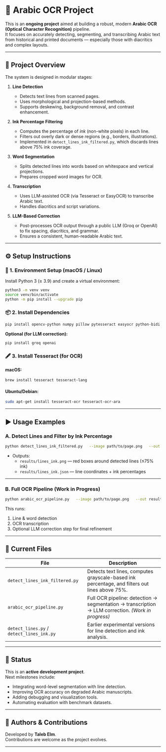 # 🕌 Arabic OCR Project

This is an **ongoing project** aimed at building a robust, modern **Arabic OCR (Optical Character Recognition)** pipeline.  
It focuses on accurately detecting, segmenting, and transcribing Arabic text from historical and printed documents — especially those with diacritics and complex layouts.

---

## 📘 Project Overview

The system is designed in modular stages:

1. **Line Detection**
   - Detects text lines from scanned pages.
   - Uses morphological and projection-based methods.
   - Supports deskewing, background removal, and contrast enhancement.

2. **Ink Percentage Filtering**
   - Computes the percentage of *ink* (non-white pixels) in each line.
   - Filters out overly dark or dense regions (e.g., borders, illustrations).
   - Implemented in `detect_lines_ink_filtered.py`, which discards lines above 75% ink coverage.

3. **Word Segmentation**
   - Splits detected lines into words based on whitespace and vertical projections.
   - Prepares cropped word images for OCR.

4. **Transcription**
   - Uses LLM-assisted OCR (via Tesseract or EasyOCR) to transcribe Arabic text.
   - Handles diacritics and script variations.

5. **LLM-Based Correction**
   - Post-processes OCR output through a public LLM (Groq or OpenAI) to fix spacing, diacritics, and grammar.
   - Ensures a consistent, human-readable Arabic text.

---

## ⚙️ Setup Instructions

### 🧰 1. Environment Setup (macOS / Linux)

Install Python 3 (≥ 3.9) and create a virtual environment:
```bash
python3 -m venv venv
source venv/bin/activate
python -m pip install --upgrade pip
```

### 📦 2. Install Dependencies
```bash
pip install opencv-python numpy pillow pytesseract easyocr python-bidi arabic-reshaper
```

**Optional (for LLM correction):**
```bash
pip install groq openai
```

### 🖋️ 3. Install Tesseract (for OCR)
#### macOS:
```bash
brew install tesseract tesseract-lang
```
#### Ubuntu/Debian:
```bash
sudo apt-get install tesseract-ocr tesseract-ocr-ara
```

---

## ▶️ Usage Examples

### **A. Detect Lines and Filter by Ink Percentage**
```bash
python detect_lines_ink_filtered.py   --image path/to/page.png   --out results/   --scale 3.0   --th-max 130   --th-min 45
```
- Outputs:
  - `results/lines_ink.png` — red boxes around detected lines (≤75% ink)
  - `results/lines_ink.json` — line coordinates + ink percentages

---

### **B. Full OCR Pipeline (Work in Progress)**
```bash
python arabic_ocr_pipeline.py   --image path/to/page.png   --out results/   --engine tesseract   --llm groq
```

This runs:
1. Line & word detection  
2. OCR transcription  
3. Optional LLM correction step for final refinement  

---

## 🧩 Current Files

| File | Description |
|------|--------------|
| `detect_lines_ink_filtered.py` | Detects text lines, computes grayscale-based ink percentage, and filters out lines above 75%. |
| `arabic_ocr_pipeline.py` | Full OCR pipeline: detection → segmentation → transcription → LLM correction. *(Work in progress)* |
| `detect_lines.py` / `detect_lines_ink.py` | Earlier experimental versions for line detection and ink analysis. |

---

## 🧠 Status
This is an **active development project**.  
Next milestones include:
- Integrating word-level segmentation with line detection.
- Improving OCR accuracy on degraded Arabic manuscripts.
- Adding debugging and visualization tools.
- Automating evaluation with benchmark datasets.

---

## 📎 Authors & Contributions
Developed by **Taleb Elm**.  
Contributions are welcome as the project evolves.

---
